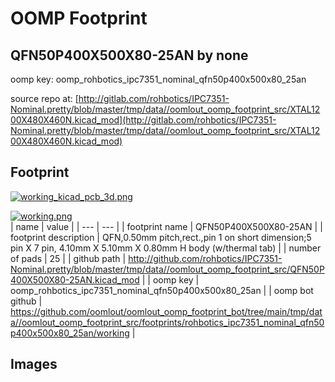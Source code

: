 # OOMP Footprint  
## QFN50P400X500X80-25AN  by none  
  
oomp key: oomp_rohbotics_ipc7351_nominal_qfn50p400x500x80_25an  
  
source repo at: [http://gitlab.com/rohbotics/IPC7351-Nominal.pretty/blob/master/tmp/data//oomlout_oomp_footprint_src/XTAL1200X480X460N.kicad_mod](http://gitlab.com/rohbotics/IPC7351-Nominal.pretty/blob/master/tmp/data//oomlout_oomp_footprint_src/XTAL1200X480X460N.kicad_mod)  
## Footprint  
  
[![working_kicad_pcb_3d.png](working_kicad_pcb_3d_600.png)](working_kicad_pcb_3d.png)  
  
[![working.png](working_600.png)](working.png)  
| name | value | 
| --- | --- | 
| footprint name | QFN50P400X500X80-25AN | 
| footprint description | QFN,0.50mm pitch,rect.,pin 1 on short dimension;5 pin X 7 pin, 4.10mm X 5.10mm X 0.80mm H body (w/thermal tab) | 
| number of pads | 25 | 
| github path | http://github.com/rohbotics/IPC7351-Nominal.pretty/blob/master/tmp/data//oomlout_oomp_footprint_src/QFN50P400X500X80-25AN.kicad_mod | 
| oomp key | oomp_rohbotics_ipc7351_nominal_qfn50p400x500x80_25an | 
| oomp bot github | https://github.com/oomlout/oomlout_oomp_footprint_bot/tree/main/tmp/data//oomlout_oomp_footprint_src/footprints/rohbotics_ipc7351_nominal_qfn50p400x500x80_25an/working | 
## Images  
